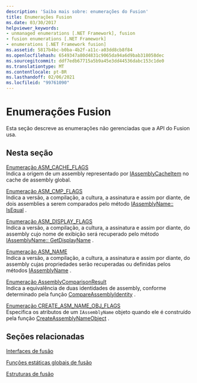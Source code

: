 ```yaml
---
description: 'Saiba mais sobre: enumerações do Fusion'
title: Enumerações Fusion
ms.date: 03/30/2017
helpviewer_keywords:
- unmanaged enumerations [.NET Framework], fusion
- fusion enumerations [.NET Framework]
- enumerations [.NET Framework fusion]
ms.assetid: 5817b4bc-b0ba-4b2f-a11c-a03dd8cb8f84
ms.openlocfilehash: 6549347a80d4831c9065da94a6d9bab318058dec
ms.sourcegitcommit: ddf7edb67715a5b9a45e3dd44536dabc153c1de0
ms.translationtype: MT
ms.contentlocale: pt-BR
ms.lasthandoff: 02/06/2021
ms.locfileid: "99761090"
---
```

# <a name="fusion-enumerations"></a>Enumerações Fusion

Esta seção descreve as enumerações não gerenciadas que a API do Fusion usa.  
  
## <a name="in-this-section"></a>Nesta seção  

 [Enumeração ASM_CACHE_FLAGS](asm-cache-flags-enumeration.md)  
 Indica a origem de um assembly representado por [IAssemblyCacheItem](iassemblycacheitem-interface.md) no cache de assembly global.  
  
 [Enumeração ASM_CMP_FLAGS](asm-cmp-flags-enumeration.md)  
 Indica a versão, a compilação, a cultura, a assinatura e assim por diante, de dois assemblies a serem comparados pelo método [IAssemblyName:: IsEqual](iassemblyname-isequal-method.md) .  
  
 [Enumeração ASM_DISPLAY_FLAGS](asm-display-flags-enumeration.md)  
 Indica a versão, a compilação, a cultura, a assinatura e assim por diante, do assembly cujo nome de exibição será recuperado pelo método [IAssemblyName:: GetDisplayName](iassemblyname-getdisplayname-method.md) .  
  
 [Enumeração ASM_NAME](asm-name-enumeration.md)  
 Indica a versão, a compilação, a cultura, a assinatura e assim por diante, do assembly cujas propriedades serão recuperadas ou definidas pelos métodos [IAssemblyName](iassemblyname-interface.md) .  
  
 [Enumeração AssemblyComparisonResult](assemblycomparisonresult-enumeration.md)  
 Indica a equivalência de duas identidades de assembly, conforme determinado pela função [CompareAssemblyIdentity](compareassemblyidentity-function.md) .  
  
 [Enumeração CREATE_ASM_NAME_OBJ_FLAGS](create-asm-name-obj-flags-enumeration.md)  
 Especifica os atributos de um `IAssemblyName` objeto quando ele é construído pela função [CreateAssemblyNameObject](createassemblynameobject-function.md) .  
  
## <a name="related-sections"></a>Seções relacionadas  

 [Interfaces de fusão](fusion-interfaces.md)  
  
 [Funções estáticas globais de fusão](fusion-global-static-functions.md)  
  
 [Estruturas de fusão](fusion-structures.md)
